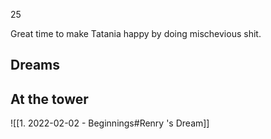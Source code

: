 25

Great time to make Tatania happy by doing mischevious shit.

## Dreams

## At the tower

![[1. 2022-02-02 - Beginnings#Renry 's Dream]]

